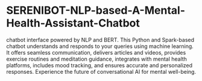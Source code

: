 # SERENIBOT-NLP-based-A-Mental-Health-Assistant-Chatbot
chatbot interface powered by NLP and BERT. This Python and Spark-based chatbot understands and responds to your queries using machine learning.
It offers seamless communication, delivers articles and videos, provides exercise routines and meditation guidance, integrates with mental health platforms, includes mood tracking, and ensures accurate and personalized responses. Experience the future of conversational AI for mental well-being.
